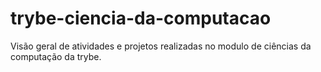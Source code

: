 # trybe-ciencia-da-computacao
Visão geral de atividades e projetos realizadas no modulo de ciências da computação da trybe.
